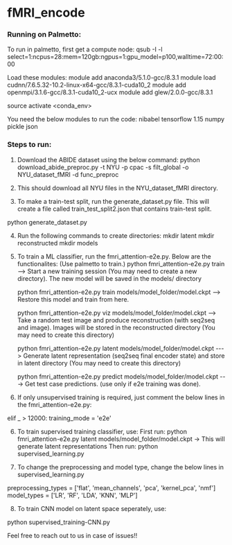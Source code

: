 # fMRI_encode



### Running on Palmetto:

To run in palmetto, first get a compute node:
qsub -I -l select=1:ncpus=28:mem=120gb:ngpus=1:gpu_model=p100,walltime=72:00:00

Load these modules:
module add anaconda3/5.1.0-gcc/8.3.1
module load cudnn/7.6.5.32-10.2-linux-x64-gcc/8.3.1-cuda10_2
module add openmpi/3.1.6-gcc/8.3.1-cuda10_2-ucx
module add glew/2.0.0-gcc/8.3.1

source activate <conda_env>


You need the below modules to run the code:
nibabel
tensorflow 1.15
numpy
pickle
json




### Steps to run:

1. Download the ABIDE dataset using the below command:
python download_abide_preproc.py -t NYU -p cpac -s filt_global -o NYU_dataset_fMRI -d func_preproc

2. This should download all NYU files in the NYU_dataset_fMRI directory.

3. To make a train-test split, run the generate_dataset.py file. This will create a file called train_test_split2.json that contains train-test split.

python generate_dataset.py


4. Run the following commands to create directories:
mkdir latent
mkdir reconstructed
mkdir models


4. To train a ML classifier, run the fmri_attention-e2e.py. Below are the functionalites: (Use palmetto to train.)
	python fmri_attention-e2e.py train --> Start a new training session (You may need to create a new directory). The new model will be saved in the models/ directory
	
	python fmri_attention-e2e.py train models/model_folder/model.ckpt --> Restore this model and train from here.

	python fmri_attention-e2e.py viz models/model_folder/model.ckpt --> Take a random test image and produce reconstruction (with seq2seq and image). Images will be stored in the reconstructed directory (You may need to create this directory)

	python fmri_attention-e2e.py latent models/model_folder/model.ckpt ---> Generate latent representation (seq2seq final encoder state) and store in latent directory (You may need to create this directory)

	python fmri_attention-e2e.py predict models/model_folder/model.ckpt ---> Get test case predictions. (use only if e2e training was done).


5. If only unsupervised training is required, just comment the below lines in the fmri_attention-e2e.py:

elif _ > 12000:
     training_mode = 'e2e'


6. To train supervised training classifier, use:
	First run: python fmri_attention-e2e.py latent models/model_folder/model.ckpt  -> This will generate latent representations
	Then run: python supervised_learning.py

7. To change the preprocessing and model type, change the below lines in supervised_learning.py

preprocessing_types = ['flat', 'mean_channels', 'pca', 'kernel_pca', 'nmf']
model_types = ['LR', 'RF', 'LDA', 'KNN', 'MLP']

8. To train CNN model on latent space seperately, use:

python supervised_training-CNN.py


Feel free to reach out to us in case of issues!!

	
